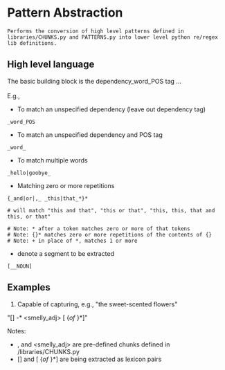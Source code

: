 # Pattern Abstraction

    Performs the conversion of high level patterns defined in libraries/CHUNKS.py and PATTERNS.py into lower level python re/regex lib definitions.
    
## High level language
    
The basic building block is the dependency_word_POS tag ...\
\
E.g.,
    
* To match an unspecified dependency (leave out dependency tag)
```
_word_POS  
```

* To match an unspecified dependency and POS tag
```
_word_
```

* To match multiple words
```
_hello|goobye_
```

* Matching zero or more repetitions
```
{_and|or|,_ _this|that_*}*

# will match "this and that", "this or that", "this, this, that and this, or that"

# Note: * after a token matches zero or more of that tokens
# Note: {}* matches zero or more repetitions of the contents of {}
# Note: + in place of *, matches 1 or more
```

* denote a segment to be extracted
```
[__NOUN] 
```

## Examples

1. Capable of capturing, e.g., "the sweet-scented flowers"

"[<adj>] _-_* <smelly_adj> [<noun> {_of_ <noun>}*]"

Notes:
* <ad>, <noun> and <smelly_adj> are pre-defined chunks defined in /libraries/CHUNKS.py
* [<adj>] and [<noun> {_of_ <noun>}*] are being extracted as lexicon pairs

